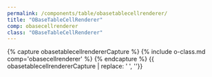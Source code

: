 ```yaml
---
permalink: /components/table/obasetablecellrenderer/
title: "OBaseTableCellRenderer"
comp: obasecellrenderer
class: "OBaseTableCellRenderer"
---
```


{% capture obasetablecellrendererCapture %}
{% include o-class.md comp='obasecellrenderer' %}
{% endcapture %}
{{ obasetablecellrendererCapture | replace: '    ', ''}}


